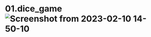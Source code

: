 # 01.dice_game![Screenshot from 2023-02-10 14-50-10](https://user-images.githubusercontent.com/85412524/218054100-10897f8e-352c-434e-ab05-f28ba1c6aae8.png)
